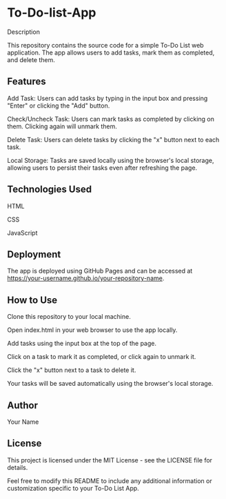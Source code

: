 # To-Do-list-App

Description

This repository contains the source code for a simple To-Do List web application. The app allows users to add tasks, mark them as completed, and delete them.

## Features

Add Task: Users can add tasks by typing in the input box and pressing "Enter" or clicking the "Add" button.

Check/Uncheck Task: Users can mark tasks as completed by clicking on them. Clicking again will unmark them.

Delete Task: Users can delete tasks by clicking the "x" button next to each task.

Local Storage: Tasks are saved locally using the browser's local storage, allowing users to persist their tasks even after refreshing the page.

## Technologies Used

HTML

CSS

JavaScript

## Deployment

The app is deployed using GitHub Pages and can be accessed at https://your-username.github.io/your-repository-name.

## How to Use

Clone this repository to your local machine.

Open index.html in your web browser to use the app locally.

Add tasks using the input box at the top of the page.

Click on a task to mark it as completed, or click again to unmark it.

Click the "x" button next to a task to delete it.

Your tasks will be saved automatically using the browser's local storage.

## Author

Your Name
## License

This project is licensed under the MIT License - see the LICENSE file for details.

Feel free to modify this README to include any additional information or customization specific to your To-Do List App.
